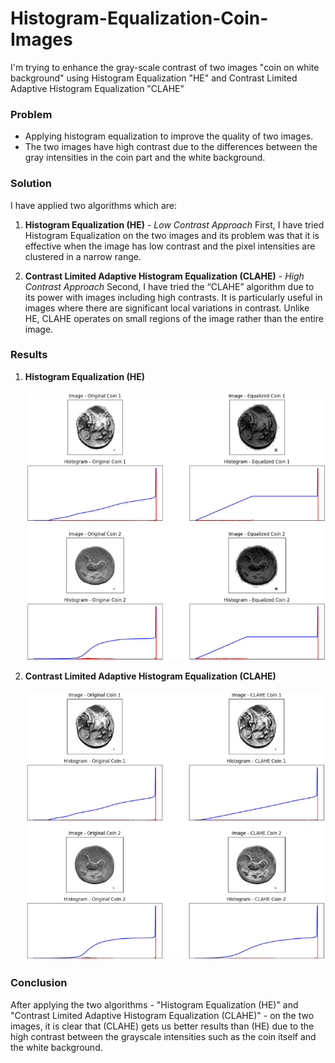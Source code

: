 # Histogram-Equalization-Coin-Images
I'm trying to enhance the gray-scale contrast of two images "coin on white background" using Histogram Equalization "HE" and Contrast Limited Adaptive Histogram Equalization "CLAHE"


### Problem

- Applying histogram equalization to improve the quality of two images.
- The two images have high contrast due to the differences between the gray intensities in the coin part and the white background.

### Solution

I have applied two algorithms which are:

1. **Histogram Equalization (HE)** - _Low Contrast Approach_
   First, I have tried Histogram Equalization on the two images and its problem was that it is effective when the image has low contrast and the pixel intensities are clustered in a narrow range.
   
1. **Contrast Limited Adaptive Histogram Equalization (CLAHE)** - _High Contrast Approach_
   Second, I have tried the “CLAHE” algorithm due to its power with images including high contrasts. It is particularly useful in images where there are significant local variations in contrast. Unlike HE, CLAHE operates on small regions of the image rather than the entire image.

### Results
1. **Histogram Equalization (HE)**
   
   ![Histogram Equalization (HE) Results](HE.png)
   
1. **Contrast Limited Adaptive Histogram Equalization (CLAHE)**
   
   ![Contrast Limited Adaptive Histogram Equalization (CLAHE) Results](CLAHE.png)

### Conclusion

After applying the two algorithms - "Histogram Equalization (HE)" and "Contrast Limited Adaptive Histogram Equalization (CLAHE)" - on the two images, it is clear that (CLAHE) gets us better results than (HE) due to the high contrast between the grayscale intensities such as the coin itself and the white background.
